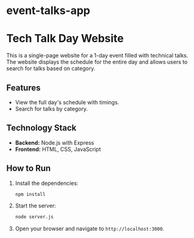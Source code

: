# event-talks-app

# Tech Talk Day Website

This is a single-page website for a 1-day event filled with technical talks. The website displays the schedule for the entire day and allows users to search for talks based on category.

## Features

*   View the full day's schedule with timings.
*   Search for talks by category.

## Technology Stack

*   **Backend:** Node.js with Express
*   **Frontend:** HTML, CSS, JavaScript

## How to Run

1.  Install the dependencies:
    ```bash
    npm install
    ```
2.  Start the server:
    ```bash
    node server.js
    ```
3.  Open your browser and navigate to `http://localhost:3000`.